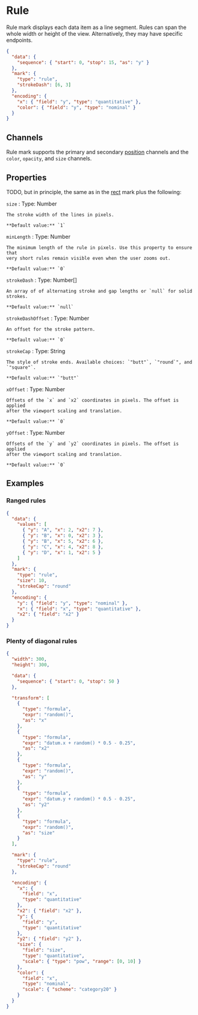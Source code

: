 # Rule

Rule mark displays each data item as a line segment. Rules can span the whole
width or height of the view. Alternatively, they may have specific endpoints.

<div><genome-spy-doc-embed height="150">

```json
{
  "data": {
    "sequence": { "start": 0, "stop": 15, "as": "y" }
  },
  "mark": {
    "type": "rule",
    "strokeDash": [6, 3]
  },
  "encoding": {
    "x": { "field": "y", "type": "quantitative" },
    "color": { "field": "y", "type": "nominal" }
  }
}
```

</genome-spy-doc-embed></div>

## Channels

Rule mark supports the primary and secondary [position](./index.md#channels)
channels and the `color`, `opacity`, and `size` channels.

## Properties

TODO, but in principle, the same as in the [rect](./rect.md) mark plus the following:

`size`
: Type: Number

    The stroke width of the lines in pixels.

    **Default value:** `1`

`minLength`
: Type: Number

    The minimum length of the rule in pixels. Use this property to ensure that
    very short rules remain visible even when the user zooms out.

    **Default value:** `0`

`strokeDash`
: Type: Number[]

    An array of of alternating stroke and gap lengths or `null` for solid
    strokes.

    **Default value:** `null`

`strokeDashOffset`
: Type: Number

    An offset for the stroke pattern.

    **Default value:** `0`

`strokeCap`
: Type: String

    The style of stroke ends. Available choices: `"butt"`, `"round`", and
    `"square"`.

    **Default value:** `"butt"`

`xOffset`
: Type: Number

    Offsets of the `x` and `x2` coordinates in pixels. The offset is applied
    after the viewport scaling and translation.

    **Default value:** `0`

`yOffset`
: Type: Number

    Offsets of the `y` and `y2` coordinates in pixels. The offset is applied
    after the viewport scaling and translation.

    **Default value:** `0`

## Examples

### Ranged rules

<div><genome-spy-doc-embed height="150">

```json
{
  "data": {
    "values": [
      { "y": "A", "x": 2, "x2": 7 },
      { "y": "B", "x": 0, "x2": 3 },
      { "y": "B", "x": 5, "x2": 6 },
      { "y": "C", "x": 4, "x2": 8 },
      { "y": "D", "x": 1, "x2": 5 }
    ]
  },
  "mark": {
    "type": "rule",
    "size": 10,
    "strokeCap": "round"
  },
  "encoding": {
    "y": { "field": "y", "type": "nominal" },
    "x": { "field": "x", "type": "quantitative" },
    "x2": { "field": "x2" }
  }
}
```

</genome-spy-doc-embed></div>

### Plenty of diagonal rules

<div><genome-spy-doc-embed height="350">

```json
{
  "width": 300,
  "height": 300,

  "data": {
    "sequence": { "start": 0, "stop": 50 }
  },

  "transform": [
    {
      "type": "formula",
      "expr": "random()",
      "as": "x"
    },
    {
      "type": "formula",
      "expr": "datum.x + random() * 0.5 - 0.25",
      "as": "x2"
    },
    {
      "type": "formula",
      "expr": "random()",
      "as": "y"
    },
    {
      "type": "formula",
      "expr": "datum.y + random() * 0.5 - 0.25",
      "as": "y2"
    },
    {
      "type": "formula",
      "expr": "random()",
      "as": "size"
    }
  ],

  "mark": {
    "type": "rule",
    "strokeCap": "round"
  },

  "encoding": {
    "x": {
      "field": "x",
      "type": "quantitative"
    },
    "x2": { "field": "x2" },
    "y": {
      "field": "y",
      "type": "quantitative"
    },
    "y2": { "field": "y2" },
    "size": {
      "field": "size",
      "type": "quantitative",
      "scale": { "type": "pow", "range": [0, 10] }
    },
    "color": {
      "field": "x",
      "type": "nominal",
      "scale": { "scheme": "category20" }
    }
  }
}
```

</genome-spy-doc-embed></div>
